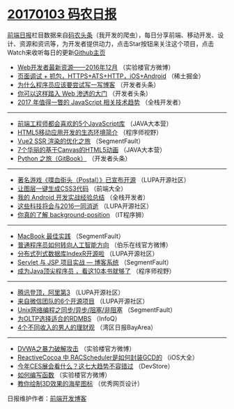 # [20170103 码农日报](https://github.com/kujian/frontendDaily/blob/master/2017/01/03.md)

[前端日报](http://caibaojian.com/c/news)栏目数据来自[码农头条](http://hao.caibaojian.com/)（我开发的爬虫），每日分享前端、移动开发、设计、资源和资讯等，为开发者提供动力，点击Star按钮来关注这个项目，点击Watch来收听每日的更新[Github主页](https://github.com/kujian/frontendDaily)
* [Web开发者最新资源——2016年12月](http://hao.caibaojian.com/20490.html) （实验楼官方微博）
* [页面调试 + 抓包，HTTPS+ATS+HTTP，iOS+Android](http://hao.caibaojian.com/20399.html) （稀土掘金）
* [为什么程序员应该要尝试写一写博客](http://hao.caibaojian.com/20464.html) （开发者头条）
* [你可以这样踏入 Web 渗透的大门](http://hao.caibaojian.com/20457.html) （开发者头条）
* [2017 年值得一瞥的 JavaScript 相关技术趋势](http://hao.caibaojian.com/20408.html) （全栈开发者）

***
* [前端工程师都会喜欢的5个JavaScript库](http://hao.caibaojian.com/20456.html) （JAVA大本营）
* [HTML5移动应用开发的生态环境简介](http://hao.caibaojian.com/20434.html) （程序师视野）
* [Vue2 SSR 渲染的优化之旅](http://hao.caibaojian.com/20431.html) （SegmentFault）
* [7个华丽的基于Canvas的HTML5动画](http://hao.caibaojian.com/20455.html) （JAVA大本营）
* [Python 之旅（GitBook）](http://hao.caibaojian.com/20460.html) （开发者头条）

***
* [著名游戏《喋血街头（Postal）》已宣布开源](http://hao.caibaojian.com/20451.html) （LUPA开源社区）
* [让图层一键生成CSS3代码](http://hao.caibaojian.com/20417.html) （前端大全）
* [我的 Android 开发实战经验总结](http://hao.caibaojian.com/20443.html) （全栈开发者）
* [这些科技将会与2016一同消逝](http://hao.caibaojian.com/20480.html) （LUPA开源社区）
* [你真的了解 background-position](http://hao.caibaojian.com/20421.html) （IT程序狮）

***
* [MacBook 最佳实践](http://hao.caibaojian.com/20427.html) （SegmentFault）
* [普通程序员如何转向人工智能方向](http://hao.caibaojian.com/20402.html) （伯乐在线官方微博）
* [分布式列式数据库IndexR开源啦](http://hao.caibaojian.com/20453.html) （LUPA开源社区）
* [Servlet 与 JSP 项目实战 — 博客系统](http://hao.caibaojian.com/20430.html) （SegmentFault）
* [成为Java顶尖程序员 ，看这10本书就够了](http://hao.caibaojian.com/20432.html) （程序师视野）

***
* [腾讯登顶，阿里第3](http://hao.caibaojian.com/20446.html) （LUPA开源社区）
* [来自微信团队的6个开源项目](http://hao.caibaojian.com/20448.html) （LUPA开源社区）
* [Unix网络编程之同步/异步/阻塞/非阻塞](http://hao.caibaojian.com/20428.html) （SegmentFault）
* [为OLTP选择适合的RDMBS](http://hao.caibaojian.com/20440.html) （InfoQ）
* [4个不同收入的男人的理财观](http://hao.caibaojian.com/20481.html) （湾区日报BayArea）

***
* [DVWA之暴力破解攻击](http://hao.caibaojian.com/20491.html) （实验楼官方微博）
* [ReactiveCocoa 中 RACScheduler是如何封装GCD的](http://hao.caibaojian.com/20442.html) （iOS大全）
* [今年CES展会看什么？这七大趋势不容错过](http://hao.caibaojian.com/20420.html) （DevStore）
* [如何编写函数](http://hao.caibaojian.com/20581.html) （实验楼官方微博）
* [教你绘制3D效果的海星图标](http://hao.caibaojian.com/20398.html) （优秀网页设计）

日报维护作者：[前端开发博客](http://caibaojian.com/) 